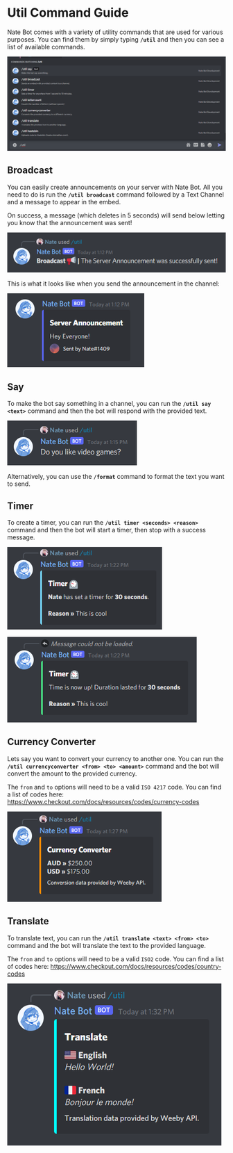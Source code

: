 # Util Command Guide
Nate Bot comes with a variety of utility commands that are used for various purposes. You can find them by simply typing **`/util`** and then you can see a list of  available commands.

![Util command list](./images/util-commandlist.png)

## Broadcast
You can easily create announcements on your server with Nate Bot. All you need to do is run the **`/util broadcast`** command followed by a Text Channel and a message to appear in the embed.

On success, a message (which deletes in 5 seconds) will send below letting you know that the announcement was sent!

![Broadcast Success](./images/broadcast-success.png)


This is what it looks like when you send the announcement in the channel:

![Broadcast Message](./images/broadcast-message.png)

## Say
To make the bot say something in a channel, you can run the **`/util say <text>`** command and then the bot will respond with the provided text.

![Say Success](./images/say-success.png)

Alternatively, you can use the **`/format`** command to format the text you want to send.

## Timer
To create a timer, you can run the **`/util timer <seconds> <reason>`** command and then the bot will start a timer, then stop with a success message.

![Timer Start](./images/timer-start.png)

![Timer End](./images/timer-done.png)

## Currency Converter
Lets say you want to convert your currency to another one. You can run the **`/util currencyconverter <from> <to> <amount>`** command and the bot will convert the amount to the provided currency.

The `from` and `to` options will need to be a valid `ISO 4217` code. You can find a list of codes here: https://www.checkout.com/docs/resources/codes/currency-codes

![Currency Converter](./images/currency-converter.png)

## Translate
To translate text, you can run the **`/util translate <text> <from> <to>`** command and the bot will translate the text to the provided language.

The `from` and `to` options will need to be a valid `ISO2` code. You can find a list of codes here: https://www.checkout.com/docs/resources/codes/country-codes

![Translation](./images/translation.png)